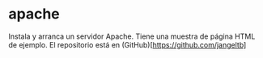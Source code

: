 # apache

Instala y arranca un servidor Apache.
Tiene una muestra de página HTML de ejemplo.
El repositorio está en (GitHub)[https://github.com/jangeltb]
